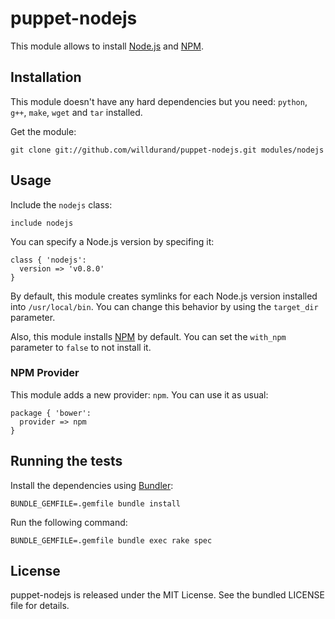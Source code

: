 puppet-nodejs
=============

This module allows to install [Node.js](http://nodejs.org/) and
[NPM](https://npmjs.org/).


Installation
------------

This module doesn't have any hard dependencies but you need:
`python`, `g++`, `make`, `wget` and `tar` installed.

Get the module:

    git clone git://github.com/willdurand/puppet-nodejs.git modules/nodejs


Usage
-----

Include the `nodejs` class:

    include nodejs

You can specify a Node.js version by specifing it:

    class { 'nodejs':
      version => 'v0.8.0'
    }

By default, this module creates symlinks for each Node.js version installed into
`/usr/local/bin`. You can change this behavior by using the `target_dir`
parameter.

Also, this module installs [NPM](https://npmjs.org/) by default. You can set the
`with_npm` parameter to `false` to not install it.


### NPM Provider

This module adds a new provider: `npm`. You can use it as usual:

    package { 'bower':
      provider => npm
    }


Running the tests
-----------------

Install the dependencies using [Bundler](http://gembundler.com):

    BUNDLE_GEMFILE=.gemfile bundle install

Run the following command:

    BUNDLE_GEMFILE=.gemfile bundle exec rake spec


License
-------

puppet-nodejs is released under the MIT License. See the bundled LICENSE file
for details.
